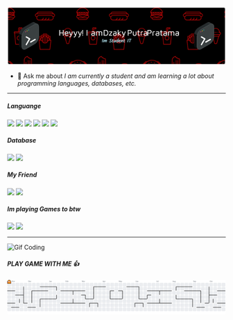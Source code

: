 ![Banner](img/Banner.png)


- 💬 Ask me about
*I am currently a student and am learning a lot about programming languages, databases, etc.*

---
##### Languange

<img src="https://img.shields.io/badge/HTML5-E34F26?style=for-the-badge&logo=html5&logoColor=white" />
<img src="https://img.shields.io/badge/CSS3-1572B6?style=for-the-badge&logo=css3&logoColor=white" />
<img src="https://img.shields.io/badge/C%2B%2B-00599C?style=for-the-badge&logo=c%2B%2B&logoColor=white" />
<img src="https://img.shields.io/badge/C%23-239120?style=for-the-badge&logo=csharp&logoColor=white" />
<img src="https://img.shields.io/badge/JavaScript-323330?style=for-the-badge&logo=javascript&logoColor=F7DF1E" />
<img src="https://img.shields.io/badge/Python-FFD43B?style=for-the-badge&logo=python&logoColor=blue" />

##### Database
<img src="https://img.shields.io/badge/MySQL-005C84?style=for-the-badge&logo=mysql&logoColor=white" />
<img src="https://img.shields.io/badge/Sqlite-003B57?style=for-the-badge&logo=sqlite&logoColor=white" />


##### My Friend
<img src="https://img.shields.io/badge/ChatGPT-74aa9c?style=for-the-badge&logo=openai&logoColor=white" /> 
<img src="https://img.shields.io/badge/github%20copilot-000000?style=for-the-badge&logo=githubcopilot&logoColor=white" />


##### Im playing Games to btw
<img src="https://img.shields.io/badge/Valorant-fa4454?style=for-the-badge&logo=valorant&logoColor=white" />
<img src="https://img.shields.io/badge/Steam-000000?style=for-the-badge&logo=steam&logoColor=white" />

------

![Gif Coding](https://media2.giphy.com/media/v1.Y2lkPTc5MGI3NjExY3ZiOHFrdmFmMGdma2w5eG41M3FzdzJqbTVvNmdxdG9vN28zZm5pNiZlcD12MV9pbnRlcm5hbF9naWZfYnlfaWQmY3Q9Zw/78XCFBGOlS6keY1Bil/giphy.gif)


##### PLAY GAME WITH ME 👍


<picture>
  <source media="(prefers-color-scheme: dark)" srcset="https://raw.githubusercontent.com/dzakyputra45/dzakyputra45/output/pacman-contribution-graph-dark.svg">
  <source media="(prefers-color-scheme: light)" srcset="https://raw.githubusercontent.com/dzakyputra45/dzakyputra45/output/pacman-contribution-graph.svg">
  <img alt="pacman contribution graph" src="https://raw.githubusercontent.com/dzakyputra45/dzakyputra45/output/pacman-contribution-graph.svg">
</picture>